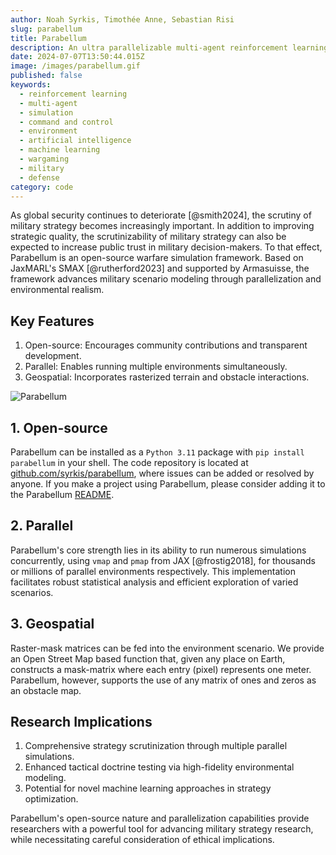 ```yaml
---
author: Noah Syrkis, Timothée Anne, Sebastian Risi
slug: parabellum
title: Parabellum
description: An ultra parallelizable multi-agent reinforcement learning environment.
date: 2024-07-07T13:50:44.015Z
image: /images/parabellum.gif
published: false
keywords:
  - reinforcement learning
  - multi-agent
  - simulation
  - command and control
  - environment
  - artificial intelligence
  - machine learning
  - wargaming
  - military
  - defense
category: code
---
```


As global security continues to deteriorate [@smith2024], the scrutiny of military strategy becomes increasingly important. In addition to improving strategic quality, the scrutinizability of military strategy can also be expected to increase public trust in military decision-makers. To that effect, Parabellum is an open-source warfare simulation framework. Based on JaxMARL's SMAX [@rutherford2023] and supported by Armasuisse, the framework advances military scenario modeling through parallelization and environmental realism.

## Key Features

1. Open-source: Encourages community contributions and transparent development.
2. Parallel: Enables running multiple environments simultaneously.
3. Geospatial: Incorporates rasterized terrain and obstacle interactions.

![Parabellum](/images/parabellum.gif)

## 1. Open-source

Parabellum can be installed as a `Python 3.11` package with `pip install parabellum` in your shell. The code repository is located at [github.com/syrkis/parabellum](https://github.com/syrkis/parabellum), where issues can be added or resolved by anyone. If you make a project using Parabellum, please consider adding it to the Parabellum [README](https://github.com/syrkis/parabellum/blob/main/README.md).

## 2. Parallel

Parabellum's core strength lies in its ability to run numerous simulations concurrently, using `vmap` and `pmap` from JAX [@frostig2018], for thousands or millions of parallel environments respectively. This implementation facilitates robust statistical analysis and efficient exploration of varied scenarios.

## 3. Geospatial

Raster-mask matrices can be fed into the environment scenario. We provide an Open Street Map based function that, given any place on Earth, constructs a mask-matrix where each entry (pixel) represents one meter. Parabellum, however, supports the use of any matrix of ones and zeros as an obstacle map.

## Research Implications

1. Comprehensive strategy scrutinization through multiple parallel simulations.
2. Enhanced tactical doctrine testing via high-fidelity environmental modeling.
3. Potential for novel machine learning approaches in strategy optimization.

Parabellum's open-source nature and parallelization capabilities provide researchers with a powerful tool for advancing military strategy research, while necessitating careful consideration of ethical implications.